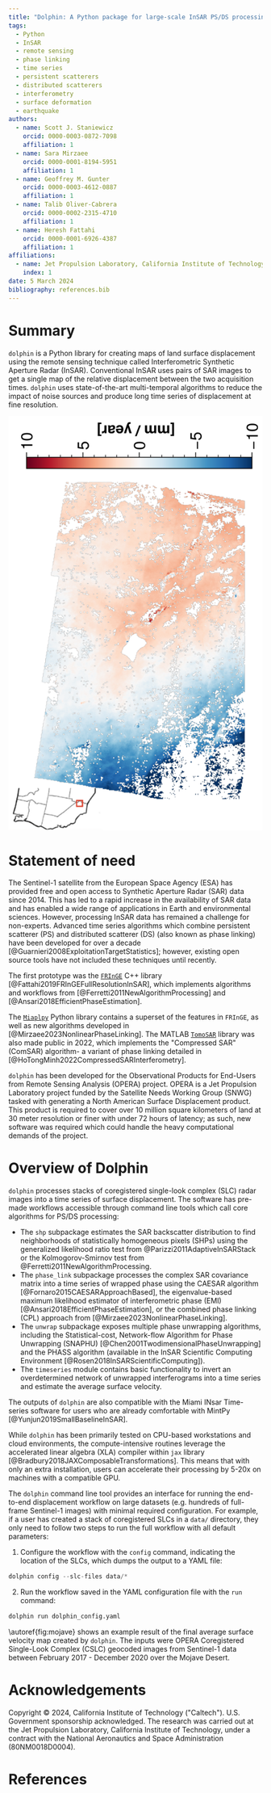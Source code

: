 ```yaml
---
title: "Dolphin: A Python package for large-scale InSAR PS/DS processing"
tags:
  - Python
  - InSAR
  - remote sensing
  - phase linking
  - time series
  - persistent scatterers
  - distributed scatterers
  - interferometry
  - surface deformation
  - earthquake
authors:
  - name: Scott J. Staniewicz
    orcid: 0000-0003-0872-7098
    affiliation: 1
  - name: Sara Mirzaee
    orcid: 0000-0001-8194-5951
    affiliation: 1
  - name: Geoffrey M. Gunter
    orcid: 0000-0003-4612-0887
    affiliation: 1
  - name: Talib Oliver-Cabrera
    orcid: 0000-0002-2315-4710
    affiliation: 1
  - name: Heresh Fattahi
    orcid: 0000-0001-6926-4387
    affiliation: 1
affiliations:
  - name: Jet Propulsion Laboratory, California Institute of Technology
    index: 1
date: 5 March 2024
bibliography: references.bib
---
```


# Summary

<!-- JOSS welcomes submissions from broadly diverse research areas. For this reason, we require that authors include in the paper some sentences that explain the software functionality and domain of use to a non-specialist reader. We also require that authors explain the research applications of the software. The paper should be between 250-1000 words. Authors submitting papers significantly longer than 1000 words may be asked to reduce the length of their paper. -->

<!-- A summary describing the high-level functionality and purpose of the software for a diverse, non-specialist audience. -->
`dolphin` is a Python library for creating maps of land surface displacement using the remote sensing technique called Interferometric Synthetic Aperture Radar (InSAR). Conventional InSAR uses pairs of SAR images to get a single map of the relative displacement between the two acquisition times. `dolphin` uses state-of-the-art multi-temporal algorithms to reduce the impact of noise sources and produce long time series of displacement at fine resolution.

![Average surface displacement velocity along the radar line-of-sight between February, 2017 and December, 2020. Red (blue) indicates motion towards (away from) the satellite.\label{fig:mojave}](figures/bristol-velocity-sequential.png)

# Statement of need
<!-- A Statement of need section that clearly illustrates the research purpose of the software and places it in the context of related work. -->

The Sentinel-1 satellite from the European Space Agency (ESA) has provided free and open access to Synthetic Aperture Radar (SAR) data since 2014. This has led to a rapid increase in the availability of SAR data and has enabled a wide range of applications in Earth and environmental sciences. However, processing InSAR data has remained a challenge for non-experts.
Advanced time series algorithms which combine persistent scatterer (PS) and distributed scatterer (DS) (also known as phase linking) have been developed for over a decade [@Guarnieri2008ExploitationTargetStatistics]; however, existing open source tools have not included these techniques until recently.
<!-- Moreoever, the available tools were generally not designed to run at continental scale in a cloud computing environment. -->

<!-- A list of key references, including to other software addressing related needs. Note that the references should include full names of venues, e.g., journals and conferences, not abbreviations only understood in the context of a specific discipline. -->
<!-- While phase linking algorithms have been known for over a decade until several years ago, there were no open source libraries which could perform .  -->

<!-- The original software used in phase linking literature was not made public, but researchers have since made efforts to open source these advanced algorithms. -->
The first prototype was the [`FRInGE`](https://github.com/isce-framework/fringe) C++ library [@Fattahi2019FRInGEFullResolutionInSAR], which implements algorithms and workflows from [@Ferretti2011NewAlgorithmProcessing] and [@Ansari2018EfficientPhaseEstimation].
<!-- was created as a proof of concept for multiple phase linking algorithms   -->
<!-- `FRInGE`, a C++ library with Python bindings,  -->
The [`Miaplpy`](https://github.com/insarlab/MiaplPy) Python library contains a superset of the features in `FRInGE`, as well as new algorithms developed in [@Mirzaee2023NonlinearPhaseLinking]. The MATLAB [`TomoSAR`](https://github.com/DinhHoTongMinh/TomoSAR) library was also made public in 2022, which implements the "Compressed SAR" (ComSAR) algorithm- a variant of phase linking detailed in [@HoTongMinh2022CompressedSARInterferometry].

`dolphin` has been developed for the Observational Products for End-Users from Remote Sensing Analysis (OPERA) project. OPERA is a Jet Propulsion Laboratory project funded by the Satellite Needs Working Group (SNWG) tasked with generating a North American Surface Displacement product. This product is required to cover over 10 million square kilometers of land at 30 meter resolution or finer with under 72 hours of latency; as such, new software was required which could handle the heavy computational demands of the project.

# Overview of Dolphin

`dolphin` processes stacks of coregistered single-look complex (SLC) radar images into a time series of surface displacement. The software has pre-made workflows accessible through command line tools which call core algorithms for PS/DS processing:

- The `shp` subpackage estimates the SAR backscatter distribution to find neighborhoods of statistically homogeneous pixels (SHPs) using the generalized likelihood ratio test from @Parizzi2011AdaptiveInSARStack or the Kolmogorov-Smirnov test from @Ferretti2011NewAlgorithmProcessing.
- The `phase_link` subpackage processes the complex SAR covariance matrix into a time series of wrapped phase using the CAESAR algorithm [@Fornaro2015CAESARApproachBased], the eigenvalue-based maximum likelihood estimator of interferometric phase (EMI) [@Ansari2018EfficientPhaseEstimation], or the combined phase linking (CPL) approach from [@Mirzaee2023NonlinearPhaseLinking].
- The `unwrap` subpackage exposes multiple phase unwrapping algorithms, including the Statistical-cost, Network-flow Algorithm for Phase Unwrapping (SNAPHU) [@Chen2001TwodimensionalPhaseUnwrapping] and the PHASS algorithm (available in the InSAR Scientific Computing Environment [@Rosen2018InSARScientificComputing]).
- The `timeseries` module contains basic functionality to invert an overdetermined network of unwrapped interferograms into a time series and estimate the average surface velocity.

The outputs of `dolphin` are also compatible with the Miami INsar Time-series software for users who are already comfortable with MintPy [@Yunjun2019SmallBaselineInSAR].

While `dolphin` has been primarily tested on CPU-based workstations and cloud environments, the compute-intensive routines leverage the accelerated linear algebra (XLA) compiler within `jax` library  [@Bradbury2018JAXComposableTransformations]. This means that with only an extra installation, users can accelerate their processing by 5-20x on machines with a compatible GPU.

The `dolphin` command line tool provides an interface for running the end-to-end displacement workflow on large datasets (e.g. hundreds of full-frame Sentinel-1 images) with minimal required configuration.
For example, if a user has created a stack of coregistered SLCs in a `data/` directory, they only need to follow two steps to run the full workflow with all default parameters:

1. Configure the workflow with the `config` command, indicating the location of the SLCs, which dumps the output to a YAML file:

```python
dolphin config --slc-files data/*
```

2. Run the workflow saved in the YAML configuration file with the `run` command:

```python
dolphin run dolphin_config.yaml
```

\autoref{fig:mojave} shows an example result of the final average surface velocity map created by `dolphin`. The inputs were OPERA Coregistered Single-Look Complex (CSLC) geocoded images from Sentinel-1 data between February 2017 - December 2020 over the Mojave Desert.

# Acknowledgements

Copyright © 2024, California Institute of Technology ("Caltech"). U.S. Government sponsorship acknowledged.
The research was carried out at the Jet Propulsion Laboratory, California Institute of Technology, under a contract with the National Aeronautics and Space Administration (80NM0018D0004).

# References
